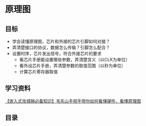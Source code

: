 # 原理图
## 目标
- 学会读懂原理图，芯片和外接的芯片引脚如何对接？
- 弄清楚接口的协议，数据怎么传输？引脚怎么配合？
- 设置时序，芯片发出信号，符合外接芯片的要求
	- 看芯片手册能设置哪些参数，弄清楚含义（以CLK为单位）
	- 看外设芯片手册，弄清楚参数的取值范围（以秒为单位）
	- 计算芯片寄存器取值

## 学习资料
[【嵌入式攻城狮必备知识】韦东山手把手带你如何看懂硬件、看懂原理图](https://www.bilibili.com/video/BV1ga4y1Y7PL/?spm_id_from=333.337.search-card.all.click&vd_source=b24628656ffe38823dbdc1fab44aa361)
## 目录
